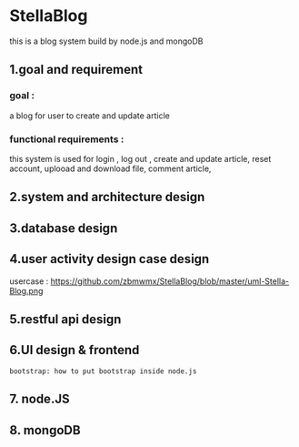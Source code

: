 # StellaBlog

this is a blog system build by node.js and mongoDB

## 1.goal and requirement



### goal :
a blog for user to create and update article

### functional requirements :
this system is used for login , log out , create and update article, reset account, uplooad and download file, comment article,  

## 2.system and architecture design

## 3.database design

## 4.user activity design case design
usercase  : https://github.com/zbmwmx/StellaBlog/blob/master/uml-Stella-Blog.png 
## 5.restful api design

## 6.UI design & frontend
    bootstrap: how to put bootstrap inside node.js

## 7. node.JS  

## 8. mongoDB
